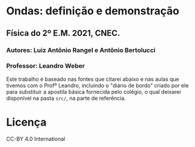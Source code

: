 # Ondas: definição e demonstração  
## Física do 2º E.M. 2021, CNEC.  
### Autores: Luiz Antônio Rangel e Antônio Bertolucci
### Professor: Leandro Weber

Este trabalho é baseado nas fontes que citarei abaixo e nas aulas que tivemos com o Profº Leandro, incluindo o "diário de bordo" criado por ele para substituir a apostila básica fornecida pelo colégio, o qual deixarei disponível na pasta `src/`, na parte de referência.  

# Licença

CC-BY 4.0 International
